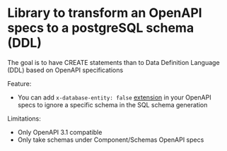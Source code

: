 # Library to transform an OpenAPI specs to a postgreSQL schema (DDL)

The goal is to have CREATE statements than to Data Definition Language (DDL) based on OpenAPI specifications

Feature:

* You can add `x-database-entity: false` [extension](https://swagger.io/docs/specification/openapi-extensions/) in your OpenAPI specs to ignore a specific schema in the SQL schema generation

Limitations:

* Only OpenAPI 3.1 compatible
* Only take schemas under Component/Schemas OpenAPI specs
